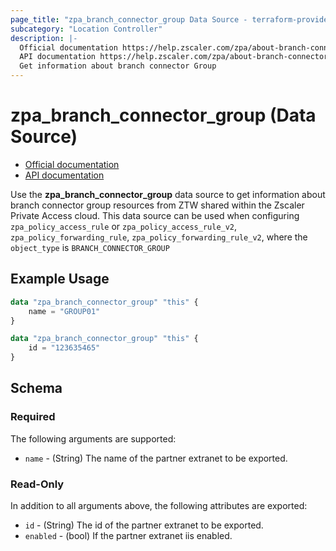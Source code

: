 ```yaml
---
page_title: "zpa_branch_connector_group Data Source - terraform-provider-zpa"
subcategory: "Location Controller"
description: |-
  Official documentation https://help.zscaler.com/zpa/about-branch-connector-groups
  API documentation https://help.zscaler.com/zpa/about-branch-connector-groups
  Get information about branch connector Group
---
```


# zpa_branch_connector_group (Data Source)

* [Official documentation](https://help.zscaler.com/zpa/about-branch-connector-groups)
* [API documentation](https://help.zscaler.com/zpa/about-branch-connector-groups)

Use the **zpa_branch_connector_group** data source to get information about branch connector group resources from ZTW shared within the Zscaler Private Access cloud. This data source can be used when configuring `zpa_policy_access_rule` or `zpa_policy_access_rule_v2`, `zpa_policy_forwarding_rule`, `zpa_policy_forwarding_rule_v2`, where the `object_type` is `BRANCH_CONNECTOR_GROUP`

## Example Usage

```terraform
data "zpa_branch_connector_group" "this" {
    name = "GROUP01"
}
```

```terraform
data "zpa_branch_connector_group" "this" {
    id = "123635465"
}
```

## Schema

### Required

The following arguments are supported:

* `name` - (String) The name of the partner extranet to be exported.

### Read-Only

In addition to all arguments above, the following attributes are exported:

* `id` - (String) The id of the partner extranet to be exported.
* `enabled` - (bool) If the partner extranet iis enabled.
